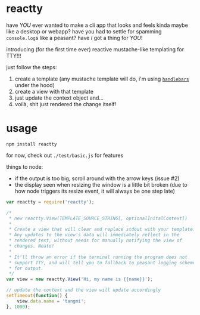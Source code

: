# reactty

have *YOU* ever wanted to make a cli app that looks and feels kinda maybe like a desktop or webapp? have you had to settle for spamming `console.log`s like a peasant? have *I* got a thing for *YOU*!

introducing (for the first time ever) reactive mustache-like templating for TTY!!!

just follow the steps:

1. create a template (any mustache template will do, i'm using [`handlebars`](http://handlebarsjs.com/) under the hood)
2. create a view with that template
3. just update the context object and...
4. voilà, shit just rendered the change itself!

# usage

```
npm install reactty
```

for now, check out `./test/basic.js` for features

things to node:

* if the output is too big, scroll around with the arrow keys (issue #2)
* the display seen when resizing the window is a little bit broken (due to how node triggers its resize event, it will always be one step late)

```js
var reactty = require('reactty');

/*
 * new reactty.View(TEMPLATE_SOURCE_STRING[, optionalInitalContext])
 *
 * Create a view that will clear and replace stdout with your template.
 * Any updates to the view's data will immediately reflect in the
 * rendered text, without needs for manually notifying the view of
 * changes. Neato!
 *
 * It'll throw an error if the terminal running the program does not
 * support TTY, and will tell you to fallback to peasant logging schemes
 * for output.
 */
var view = new reactty.View('Hi, my name is {{name}}');

// update the context and the view will update accordingly
setTimeout(function() {
	view.data.name = 'tangmi';
}, 1000);

```
